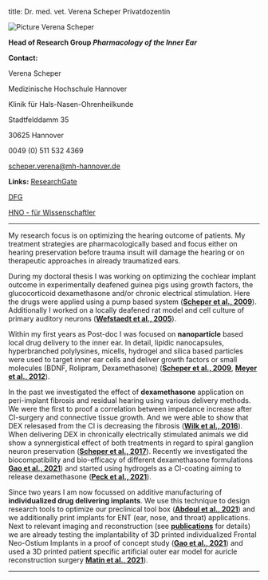 title: Dr. med. vet. Verena Scheper
Privatdozentin

![Picture Verena Scheper](Verena.jpg)  
 
**Head of Research Group *Pharmacology of the Inner Ear***

**Contact:**

Verena Scheper
  
Medizinische Hochschule Hannover
	
Klinik für Hals-Nasen-Ohrenheilkunde
	
Stadtfelddamm 35

30625 Hannover

0049 (0) 511 532 4369

scheper.verena@mh-hannover.de


**Links:**
[ResearchGate](https://www.researchgate.net/profile/Verena_Scheper)

[DFG](http://gepris.dfg.de/gepris/person/118496388)

[HNO - für Wissenschaftler](https://www.mh-hannover.de/18058.html)

***

My research focus is on optimizing the hearing outcome of patients. My treatment strategies are pharmacologically based and focus either on hearing preservation before trauma insult will damage the hearing or on therapeutic approaches in already traumatized ears. 

During my doctoral thesis I was working on optimizing the cochlear implant outcome in experimentally deafened guinea pigs using growth factors, the glucocorticoid dexamethasone and/or chronic electrical stimulation. Here the drugs were applied using a pump based system ([**Scheper et al., 2009**](http://onlinelibrary.wiley.com/doi/10.1002/jnr.21964/abstract)). Additionally I worked on a locally deafened rat model and cell culture of primary auditory neurons ([**Wefstaedt et al., 2005**](http://journals.lww.com/neuroreport/pages/articleviewer.aspx?year=2005&issue=12190&article=00008&type=abstract)). 

Within my first years as Post-doc I was focused on **nanoparticle** based local drug delivery to the inner ear. In detail, lipidic nanocapsules, hyperbranched polylysines, micells, hydrogel and silica based particles were used to target inner ear cells and deliver growth factors or small molecules (BDNF, Rolipram, Dexamethasone) ([**Scheper et al., 2009**](http://www.futuremedicine.com/doi/abs/10.2217/nnm.09.41?url_ver=Z39.88-2003&rfr_id=ori%3Arid%3Acrossref.org&rfr_dat=cr_pub%3Dpubmed&), [**Meyer et al., 2012**](http://www.dovepress.com/lipidic-nanocapsule-drug-delivery-neuronal-protection-for-cochlear-imp-peer-reviewed-article-IJN)). 

In the past we investigated the effect of **dexamethasone** application on peri-implant fibrosis and residual hearing using various delivery methods. We were the first to proof a correlation between impedance increase after CI-surgery and connective tissue growth. And we were able to show that DEX relesased from the CI is decreasing the fibrosis ([**Wilk et al., 2016**](http://www.ncbi.nlm.nih.gov/pubmed/26840740)). When delivering DEX in chronically electrically stimulated animals we did show a synnergistical effect of both treatments in regard to spiral ganglion neuron preservation ([**Scheper et al., 2017**](https://www.ncbi.nlm.nih.gov/pubmed/28859106)). 
Recently we investigated the biocompatibility and bio-efficacy of different dexamethasone formulations [**Gao et al., 2021**](https://doi.org/10.3390/biom11121896)) and started using hydrogels as a CI-coating aiming to release dexamethasone ([**Peck et al., 2021**](https://doi.org/10.1515/cdbme-2021-2198)).

Since two years I am now focussed on additive manufacturing of **individualized drug delivering implants**. We use this technique to design research tools to optimize our preclinical tool box ([**Abdoul et al., 2021**](https://doi.org/10.1515/cdbme-2021-2114)) and we additionally print implants for ENT (ear, nose, and throat) applications. Next to relevant imaging and reconstruction (see [**publications**](scheper/publications.html) for details) we are already testing the implantability of 3D printed individualized Frontal Neo-Ostium Implants in a proof of concept study ([**Gao et al., 2021**](https://doi.org/10.1515/cdbme-2021-2103)) and used a 3D printed patient specific artificial outer ear model for auricle reconstruction surgery [**Matin et al., 2021**](https://doi.org/10.18416/AMMM.2021.2109505)).    

***
